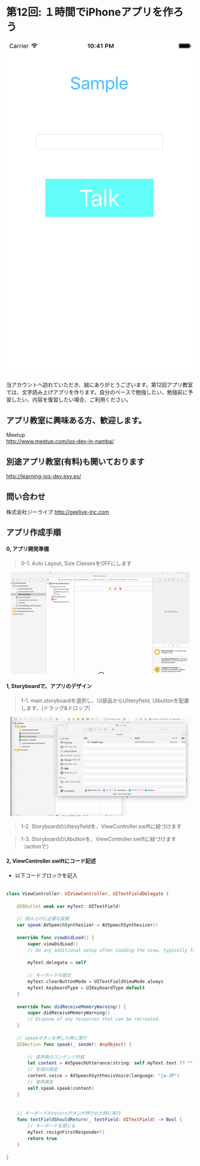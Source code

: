  
# 第12回: １時間でiPhoneアプリを作ろう

  <div style="text-align:center"><img src ="https://github.com/iosClassForBeginner/sampleTalkApp/blob/master/Assets/sample.png" /></div>
  
  当アカウントへ訪れていただき、誠にありがとうございます。第12回アプリ教室では、文字読み上げアプリを作ります。自分のペースで勉強したい、勉強前に予習したい、内容を復習したい場合、ご利用ください。
  
## アプリ教室に興味ある方、歓迎します。  
  Meetup  
  http://www.meetup.com/ios-dev-in-namba/
  
## 別途アプリ教室(有料)も開いております  
  http://learning-ios-dev.esy.es/  

## 問い合わせ
  株式会社ジーライブ
  http://geelive-inc.com  

## アプリ作成手順

#### 0, アプリ開発準備
> 0-1. Auto Layout, Size ClassesをOFFにします
<div style="text-align:center"><img src ="https://github.com/iosClassForBeginner/sampleDragApp/blob/master/Assets/0.gif" /></div>

#### 1, Storyboardで、アプリのデザイン
> 1-1. main.storyboardを選択し、UI部品からUItexyfield, UIbuttonを配置します。(ドラッグ&ドロップ)
<div style="text-align:center"><img src ="https://github.com/iosClassForBeginner/sampleDragApp/blob/master/Assets/1.gif" /></div>

> 1-2. StoryboardのUItexyfieldを、ViewController.swiftに紐づけます

> 1-3. StoryboardのUIbuttonを、ViewController.swiftに紐づけます（actionで）

#### 2, ViewController.swiftにコード記述
- 以下コードブロックを記入
  
```Swift

class ViewController: UIViewController, UITextFieldDelegate {

    @IBOutlet weak var myText: UITextField!
    
    // 読み上げに必要な変数
    var speak:AVSpeechSynthesizer = AVSpeechSynthesizer()

    override func viewDidLoad() {
        super.viewDidLoad()
        // Do any additional setup after loading the view, typically from a nib.

        myText.delegate = self
        
        // キーボードの設定
        myText.clearButtonMode = UITextFieldViewMode.always
        myText.keyboardType = UIKeyboardType.default
    }

    override func didReceiveMemoryWarning() {
        super.didReceiveMemoryWarning()
        // Dispose of any resources that can be recreated.
    }

    // speakボタンを押した時に実行
    @IBAction func speak(_ sender: AnyObject) {

        // 音声用のコンテンツ作成
        let content = AVSpeechUtterance(string: self.myText.text ?? "")
        // 言語の設定
        content.voice = AVSpeechSynthesisVoice(language: "ja-JP")
        // 音声再生
        self.speak.speak(content)
    }
    

    // キーボードのreturnボタンが押された時に実行
    func textFieldShouldReturn(_ textField: UITextField) -> Bool {
        // キーボードを閉じる
        myText.resignFirstResponder()
        return true
    }

}
```
